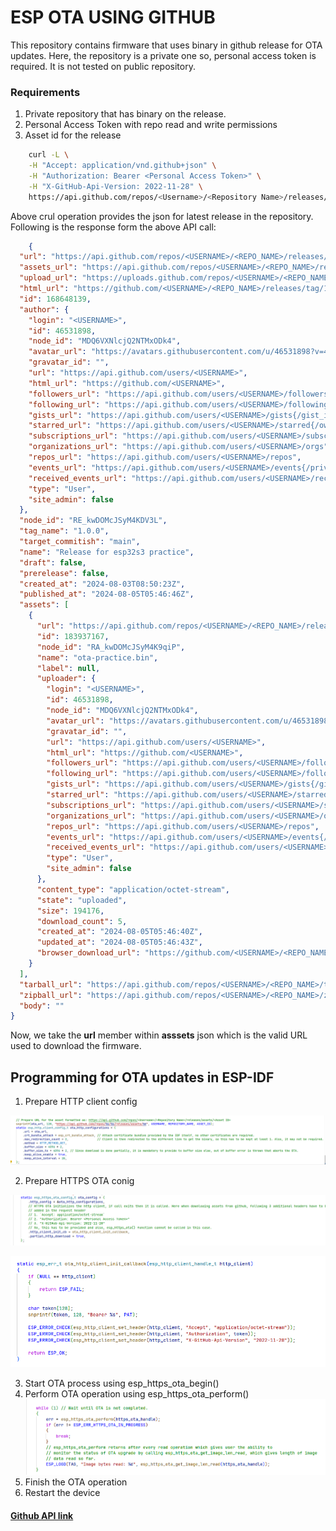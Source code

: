 # ESP OTA USING GITHUB

This repository contains firmware that uses binary in github release for OTA updates. Here, the repository is a private one so, personal access token is required. It is not tested on public repository.

### Requirements
1. Private repository that has binary on the release.
2. Personal Access Token with repo read and write permissions
3. Asset id for the release

``` bash
    curl -L \
    -H "Accept: application/vnd.github+json" \
    -H "Authorization: Bearer <Personal Access Token>" \
    -H "X-GitHub-Api-Version: 2022-11-28" \
    https://api.github.com/repos/<Username>/<Repository Name>/releases/latest
```
Above crul operation provides the json for latest release in the repository.
Following is the response form the above API call:

```JSON
    {
  "url": "https://api.github.com/repos/<USERNAME>/<REPO_NAME>/releases/168648139",
  "assets_url": "https://api.github.com/repos/<USERNAME>/<REPO_NAME>/releases/168648139/assets",
  "upload_url": "https://uploads.github.com/repos/<USERNAME>/<REPO_NAME>/releases/168648139/assets{?name,label}",
  "html_url": "https://github.com/<USERNAME>/<REPO_NAME>/releases/tag/1.0.0",
  "id": 168648139,
  "author": {
    "login": "<USERNAME>",
    "id": 46531898,
    "node_id": "MDQ6VXNlcjQ2NTMxODk4",
    "avatar_url": "https://avatars.githubusercontent.com/u/46531898?v=4",
    "gravatar_id": "",
    "url": "https://api.github.com/users/<USERNAME>",
    "html_url": "https://github.com/<USERNAME>",
    "followers_url": "https://api.github.com/users/<USERNAME>/followers",
    "following_url": "https://api.github.com/users/<USERNAME>/following{/other_user}",
    "gists_url": "https://api.github.com/users/<USERNAME>/gists{/gist_id}",
    "starred_url": "https://api.github.com/users/<USERNAME>/starred{/owner}{/repo}",
    "subscriptions_url": "https://api.github.com/users/<USERNAME>/subscriptions",
    "organizations_url": "https://api.github.com/users/<USERNAME>/orgs",
    "repos_url": "https://api.github.com/users/<USERNAME>/repos",
    "events_url": "https://api.github.com/users/<USERNAME>/events{/privacy}",
    "received_events_url": "https://api.github.com/users/<USERNAME>/received_events",
    "type": "User",
    "site_admin": false
  },
  "node_id": "RE_kwDOMcJSyM4KDV3L",
  "tag_name": "1.0.0",
  "target_commitish": "main",
  "name": "Release for esp32s3 practice",
  "draft": false,
  "prerelease": false,
  "created_at": "2024-08-03T08:50:23Z",
  "published_at": "2024-08-05T05:46:46Z",
  "assets": [
    {
      "url": "https://api.github.com/repos/<USERNAME>/<REPO_NAME>/releases/assets/183937167",
      "id": 183937167,
      "node_id": "RA_kwDOMcJSyM4K9qiP",
      "name": "ota-practice.bin",
      "label": null,
      "uploader": {
        "login": "<USERNAME>",
        "id": 46531898,
        "node_id": "MDQ6VXNlcjQ2NTMxODk4",
        "avatar_url": "https://avatars.githubusercontent.com/u/46531898?v=4",
        "gravatar_id": "",
        "url": "https://api.github.com/users/<USERNAME>",
        "html_url": "https://github.com/<USERNAME>",
        "followers_url": "https://api.github.com/users/<USERNAME>/followers",
        "following_url": "https://api.github.com/users/<USERNAME>/following{/other_user}",
        "gists_url": "https://api.github.com/users/<USERNAME>/gists{/gist_id}",
        "starred_url": "https://api.github.com/users/<USERNAME>/starred{/owner}{/repo}",
        "subscriptions_url": "https://api.github.com/users/<USERNAME>/subscriptions",
        "organizations_url": "https://api.github.com/users/<USERNAME>/orgs",
        "repos_url": "https://api.github.com/users/<USERNAME>/repos",
        "events_url": "https://api.github.com/users/<USERNAME>/events{/privacy}",
        "received_events_url": "https://api.github.com/users/<USERNAME>/received_events",
        "type": "User",
        "site_admin": false
      },
      "content_type": "application/octet-stream",
      "state": "uploaded",
      "size": 194176,
      "download_count": 5,
      "created_at": "2024-08-05T05:46:40Z",
      "updated_at": "2024-08-05T05:46:43Z",
      "browser_download_url": "https://github.com/<USERNAME>/<REPO_NAME>/releases/download/1.0.0/ota-practice.bin"
    }
  ],
  "tarball_url": "https://api.github.com/repos/<USERNAME>/<REPO_NAME>/tarball/1.0.0",
  "zipball_url": "https://api.github.com/repos/<USERNAME>/<REPO_NAME>/zipball/1.0.0",
  "body": ""
}
```

Now, we take the **url** member within **asssets** json which is the valid URL used to download the firmware.


## Programming for OTA updates in ESP-IDF
1. Prepare HTTP client config

![HTTTP Client](http-client.png)

2. Prepare HTTPS OTA conig 

![HTTPS OTA conig](OTA-Client.png)

![Callback](Callback.png)

3. Start OTA process using esp_https_ota_begin()
4. Perform OTA operation using esp_https_ota_perform()
![OTA perform OTA](perform.png)
5. Finish the OTA operation
6. Restart the device


#### [Github API link](https://docs.github.com/en/rest/releases/assets?apiVersion=2022-11-28#get-a-release-asset)

